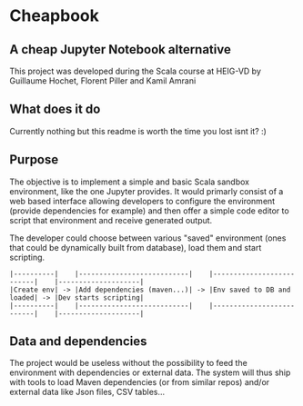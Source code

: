 # Cheapbook
## A cheap Jupyter Notebook alternative

This project was developed during the Scala course at HEIG-VD by Guillaume Hochet, Florent Piller and Kamil Amrani

## What does it do
Currently nothing but this readme is worth the time you lost isnt it? :)

## Purpose
The objective is to implement a simple and basic Scala sandbox environment, like the one Jupyter provides. It would primarly consist of a web based interface allowing developers to configure the environment (provide dependencies for example) and then offer a simple code editor to script that environment and receive generated output. 

The developer could choose between various "saved" environment (ones that could be dynamically built from database), load them and start scripting.

```
|----------|    |---------------------------|    |--------------------------|    |--------------------|
|Create env| -> |Add dependencies (maven...)| -> |Env saved to DB and loaded| -> |Dev starts scripting|
|----------|    |---------------------------|    |--------------------------|    |--------------------|
```

## Data and dependencies
The project would be useless without the possibility to feed the environment with dependencies or external data. The system will thus ship with tools to load Maven dependencies (or from similar repos) and/or external data like Json files, CSV tables...
